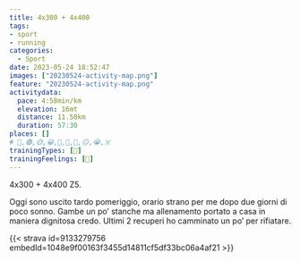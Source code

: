 ```yaml
---
title: 4x300 + 4x400
tags:
- sport
- running
categories:
  - Sport
date: 2023-05-24 18:52:47
images: ["20230524-activity-map.png"]
feature: "20230524-activity-map.png"
activitydata:
  pace: 4:58min/km
  elevation: 16mt
  distance: 11.58km
  duration: 57:30
places: []
# 🔴,🟢,🟡,😀,🙁,🫤,🙂,😐,😭,☠️
trainingTypes: [🔴]
trainingFeelings: [🙂]
---
```

4x300 + 4x400 Z5. 
<!--more--> 

Oggi sono uscito tardo pomeriggio, orario strano per me dopo due giorni di poco sonno. Gambe un po’ stanche ma allenamento portato a casa in maniera dignitosa credo.
Ultimi 2 recuperi ho camminato un po’ per rifiatare.


{{< strava id=9133279756 embedId=1048e9f00163f3455d14811cf5df33bc06a4af21 >}}
